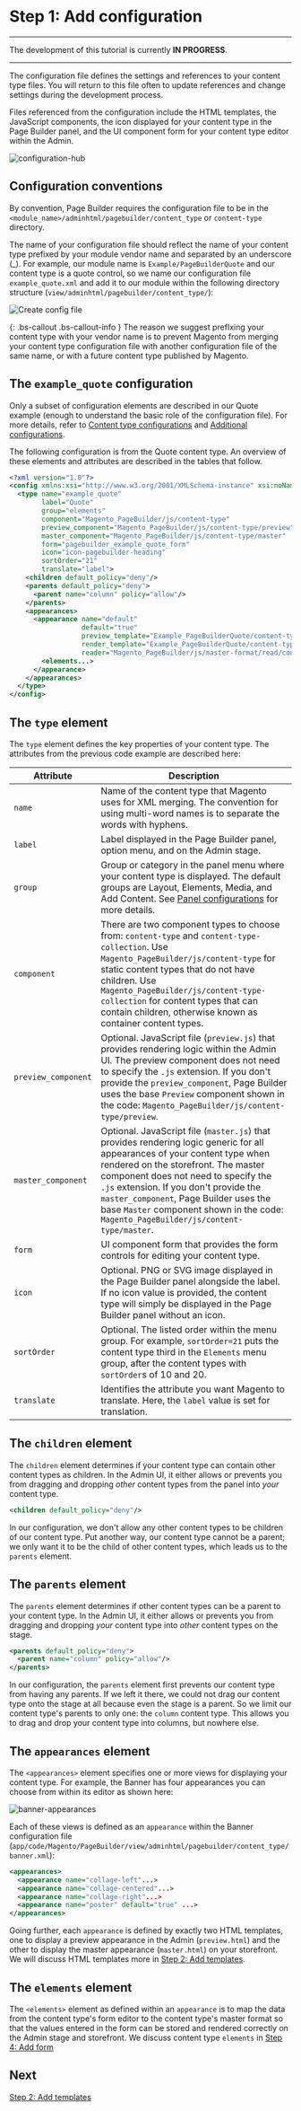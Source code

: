 # Step 1: Add configuration

***
The development of this tutorial is currently **IN PROGRESS**.

***

The configuration file defines the settings and references to your content type files. You will return to this file often to update references and change settings during the development process. 

Files referenced from the configuration include the HTML templates, the JavaScript components, the icon displayed for your content type in the Page Builder panel, and the UI component form for your content type editor within the Admin.

![configuration-hub](../images/configuration-hub.png)

## Configuration conventions

By convention, Page Builder requires the configuration file to be in the `<module_name>/adminhtml/pagebuilder/content_type` or `content-type` directory.

The name of your configuration file should reflect the name of your content type prefixed by your module vendor name and separated by an underscore (_). For example, our module name is `Example/PageBuilderQuote` and our content type is a quote control, so we name our configuration file `example_quote.xml` and add it to our module within the following directory structure (`view/adminhtml/pagebuilder/content_type/`):

![Create config file](../images/step1-add-config-file.png)

{: .bs-callout .bs-callout-info }
The reason we suggest prefIxing your content type with your vendor name is to prevent Magento from merging your content type configuration file with another configuration file of the same name, or with a future content type published by Magento.

## The `example_quote` configuration

Only a subset of configuration elements are described in our Quote example (enough to understand the basic role of the configuration file). For more details, refer to [Content type configurations](../configurations/content-type-configuration.md) and [Additional configurations](../configurations/additional-configurations.md).


The following configuration is from the Quote content type. An overview of these elements and attributes are described in the tables that follow.

```xml
<?xml version="1.0"?>
<config xmlns:xsi="http://www.w3.org/2001/XMLSchema-instance" xsi:noNamespaceSchemaLocation="urn:magento:module:Magento_PageBuilder:etc/content_type.xsd">
  <type name="example_quote"
        label="Quote"
        group="elements"
        component="Magento_PageBuilder/js/content-type"
        preview_component="Magento_PageBuilder/js/content-type/preview"
        master_component="Magento_PageBuilder/js/content-type/master"
        form="pagebuilder_example_quote_form"
        icon="icon-pagebuilder-heading"
        sortOrder="21"
        translate="label">
    <children default_policy="deny"/>
    <parents default_policy="deny">
      <parent name="column" policy="allow"/>
    </parents>
    <appearances>
      <appearance name="default"
                  default="true"
                  preview_template="Example_PageBuilderQuote/content-type/acme_quote/default/preview"
                  render_template="Example_PageBuilderQuote/content-type/acme_quote/default/master"
                  reader="Magento_PageBuilder/js/master-format/read/configurable">
        <elements...>
      </appearance>
    </appearances>
  </type>
</config>
```

## The `type` element

The `type` element defines the key properties of your content type. The attributes from the previous code example are described here:

| Attribute           | Description                                                  |
| ------------------- | ------------------------------------------------------------ |
| `name`              | Name of the content type that Magento uses for XML merging. The convention for using multi-word names is to separate the words with hyphens. |
| `label`             | Label displayed in the Page Builder panel, option menu, and on the Admin stage. |
| `group`             | Group or category in the panel menu where your content type is displayed. The default groups are Layout, Elements, Media, and Add Content. See [Panel configurations](../configurations/panel-configurations.md) for more details. |
| `component`         | There are two component types to choose from: `content-type` and `content-type-collection`. Use `Magento_PageBuilder/js/content-type` for static content types that do not have children. Use `Magento_PageBuilder/js/content-type-collection` for content types that can contain children, otherwise known as container content types. |
| `preview_component` | Optional. JavaScript file (`preview.js`) that provides rendering logic within the Admin UI. The preview component does not need to specify the `.js` extension. If you don't provide the `preview_component`, Page Builder uses the base `Preview` component shown in the code: `Magento_PageBuilder/js/content-type/preview`. |
| `master_component`  | Optional. JavaScript file (`master.js`) that provides rendering logic generic for all appearances of your content type when rendered on the storefront. The master component does not need to specify the `.js` extension. If you don't provide the `master_component`, Page Builder uses the base `Master` component shown in the code: `Magento_PageBuilder/js/content-type/master`. |
| `form`              | UI component form that provides the form controls for editing your content type. |
| `icon`              | Optional. PNG or SVG image displayed in the Page Builder panel alongside the label. If no icon value is provided, the content type will simply be displayed in the Page Builder panel without an icon. |
| `sortOrder`         | Optional. The listed order within the menu group. For example, `sortOrder=21` puts the content type third in the `Elements` menu group, after the content types with `sortOrder`s of 10 and 20. |
| `translate`         | Identifies the attribute you want Magento to translate. Here, the `label` value is set for translation. |

## The  `children` element

The `children` element determines if your content type can contain other content types as children. In the Admin UI, it either allows or prevents you from dragging and dropping *other* content types from the panel into *your* content type. 

```xml
<children default_policy="deny"/>
```

In our configuration, we don't allow any other content types to be children of our content type. Put another way, our content type cannot be a parent; we only want it to be the child of other content types, which leads us to the `parents` element.

## The `parents` element

The `parents` element determines if other content types can be a parent to your content type. In the Admin UI, it either allows or prevents you from dragging and dropping *your* content type into *other* content types on the stage.

```xml
<parents default_policy="deny">
  <parent name="column" policy="allow"/>
</parents>
```

In our configuration, the `parents` element first prevents our content type from having any parents. If we left it there, we could not drag our content type onto the stage at all because even the stage is a parent. So we limit our content type's parents to only one: the `column` content type. This allows you to drag and drop your content type into columns, but nowhere else.

## The `appearances` element

The `<appearances>` element specifies one or more views for displaying your content type. For example, the Banner has four appearances you can choose from within its editor as shown here:

![banner-appearances](../images/banner-appearances.png)

Each of these views is defined as an `appearance` within the Banner configuration file (`app/code/Magento/PageBuilder/view/adminhtml/pagebuilder/content_type/banner.xml`):

```xml
<appearances>
  <appearance name="collage-left"...>
  <appearance name="collage-centered"...>
  <appearance name="collage-right"...>
  <appearance name="poster" default="true" ...>
</appearances>
```

Going further, each `appearance` is defined by exactly two HTML templates, one to display a preview appearance in the Admin (`preview.html`) and the other to display the master appearance (`master.html`) on your storefront. We will discuss HTML templates more in [Step 2: Add templates](step-2-add-templates.md).

## The `elements` element

The `<elements>` element as defined within an `appearance` is to map the data from the content type's form editor to the content type's master format so that the values entered in the form can be stored and rendered correctly on the Admin stage and storefront. We discuss content type `elements` in [Step 4: Add form](step-4-add-form.md)

## Next

[Step 2: Add templates](step-2-add-templates.md)

